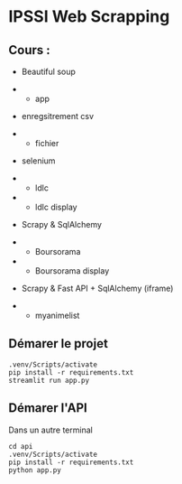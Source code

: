 # IPSSI Web Scrapping

## Cours :

* Beautiful soup
* * app

* enregsitrement csv
* * fichier

* selenium
* * ldlc
* * ldlc display

* Scrapy & SqlAlchemy
* * Boursorama
* * Boursorama display

* Scrapy & Fast API + SqlAlchemy (iframe)
* * myanimelist

## Démarer le projet

~~~
.venv/Scripts/activate
pip install -r requirements.txt
streamlit run app.py
~~~

## Démarer l'API

Dans un autre terminal
~~~
cd api
.venv/Scripts/activate
pip install -r requirements.txt
python app.py
~~~



